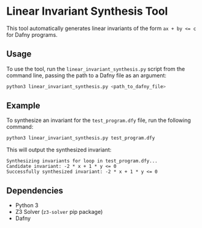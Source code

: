 # Linear Invariant Synthesis Tool

This tool automatically generates linear invariants of the form `ax + by <= c` for Dafny programs.

## Usage

To use the tool, run the `linear_invariant_synthesis.py` script from the command line, passing the path to a Dafny file as an argument:

```bash
python3 linear_invariant_synthesis.py <path_to_dafny_file>
```

## Example

To synthesize an invariant for the `test_program.dfy` file, run the following command:

```bash
python3 linear_invariant_synthesis.py test_program.dfy
```

This will output the synthesized invariant:

```
Synthesizing invariants for loop in test_program.dfy...
Candidate invariant: -2 * x + 1 * y <= 0
Successfully synthesized invariant: -2 * x + 1 * y <= 0
```

## Dependencies

- Python 3
- Z3 Solver (`z3-solver` pip package)
- Dafny
